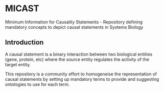 # MICAST
Minimum Information for Causality Statements - Repository defining mandatory concepts to depict causal statements in Systems Biology

## Introduction
A causal statement is a binary interaction between two biological entities (gene, protein, etc) where the source entity regulates the activity of the target entity.

This repository is a community effort to homogeneise the representation of causal statements by setting up mandatory terms to provide and suggesting ontologies to use for each term.
